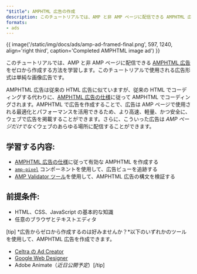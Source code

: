 ```yaml
---
"$title": AMPHTML 広告の作成
description: このチュートリアルでは、AMP と非 AMP ページに配信できる AMPHTML 広告をゼロから作成する方法を学習します。
formats:
- ads
---
```


{{ image('/static/img/docs/ads/amp-ad-framed-final.png', 597, 1240, align='right third', caption='Completed AMPHTML image ad') }}

このチュートリアルでは、AMP と非 AMP ページに配信できる [AMPHTML 広告](../../../../documentation/guides-and-tutorials/learn/intro-to-amphtml-ads.md)をゼロから作成する方法を学習します。このチュートリアルで使用される広告形式は単純な画像広告です。

AMPHTML 広告は従来の HTML 広告に似ていますが、従来の HTML でコーディングする代わりに、[AMPHTML 広告の仕様](../../../../documentation/guides-and-tutorials/learn/a4a_spec.md)に従って AMPHTML でコーディングされます。AMPHTML で広告を作成することで、広告は AMP ページで使用される最適化とパフォーマンスを活用できるため、より高速、軽量、かつ安全に、ウェブで広告を掲載することができます。さらに、こういった広告は *AMP ページだけでなく*ウェブのあらゆる場所に配信することができます。

## 学習する内容:

- [AMPHTML 広告の仕様](../../../../documentation/guides-and-tutorials/learn/a4a_spec.md)に従って有効な AMPHTML を作成する
- [`amp-pixel`](../../../../documentation/components/reference/amp-pixel.md) コンポーネントを使用して、広告ビューを追跡する
- [AMP Validator ツール](https://validator.ampproject.org/#htmlFormat=AMP4ADS)を使用して、AMPHTML 広告の構文を検証する

## 前提条件:

- HTML、CSS、JavaScript の基本的な知識
- 任意のブラウザとテキストエディタ

[tip] *広告からゼロから作成するのは好みませんか？*以下のいずれかのツールを使用して、AMPHTML 広告を作成できます。

- [Celtra の Ad Creator](http://www.prnewswire.com/news-releases/celtra-partners-with-the-amp-project-showcases-amp-ad-creation-at-google-io-event-300459514.html)
- [Google Web Designer](https://support.google.com/webdesigner/answer/7529856)
- Adobe Animate（*近日公開予定*）[/tip]
